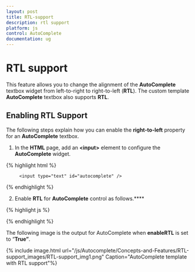 ```yaml
---
layout: post
title: RTL-support
description: rtl support
platform: js
control: AutoComplete
documentation: ug
---
```


# RTL support

This feature allows you to change the alignment of the **AutoComplete** textbox widget from left-to-right to right-to-left (**RTL**). The custom template **AutoComplete** textbox also supports **RTL**. 

## Enabling RTL Support

The following steps explain how you can enable the **right-to-left** property for an **AutoComplete** textbox.

1. In the **HTML** page, add an **&lt;input&gt;** element to configure the **AutoComplete** widget.

{% highlight html %}

         <input type="text" id="autocomplete" />


{% endhighlight %}



2. Enable **RTL** for **AutoComplete** control as follows.****

{% highlight js %}

<script type="text/javascript">
    $('#autocomplete').ejAutocomplete({
                dataSource: countries,
                width: 205,
                popupHeight: "80px",
                enableRTL: true,
                template: '<div class="flag ${sprite}"> </div>' +
                        '<div class="txt"> ${text} </div>'
            });
</script>


{% endhighlight %}



The following image is the output for AutoComplete when **enableRTL** is set to “**True”**.

{% include image.html url="/js/Autocomplete/Concepts-and-Features/RTL-support_images/RTL-support_img1.png" Caption="AutoComplete template with RTL support"%}

